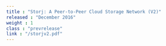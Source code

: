 ```yaml
---
title : "Storj: A Peer-to-Peer Cloud Storage Network (V2)"
released : "December 2016"
weight : 1
class : "prevrelease"
link : "/storjv2.pdf"
---
```

